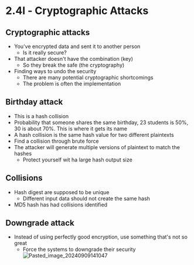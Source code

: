 # 2.4l - Cryptographic Attacks
## Cryptographic attacks
- You've encrypted data and sent it to another person
	- Is it really secure?
- That attacker doesn't have the combination (key)
	- So they break the safe (the cryptography)
- Finding ways to undo the security
	- There are many potential cryptographic shortcomings
	- The problem is often the implementation
## Birthday attack
- This is a hash collision
- Probability that someone shares the same birthday, 23 students is 50%, 30 is about 70%. This is where it gets its name
- A hash collision is the same hash value for two different plaintexts
- Find a collision through brute force
- The attacker will generate multiple versions of plaintext to match the hashes
	- Protect yourself wit ha large hash output size
## Collisions
- Hash digest are supposed to be unique
	- Different input data should not create the same hash
- MD5 hash has had collisions identified
## Downgrade attack
- Instead of using perfectly good encryption, use something that's not so great
	- Force the systems to downgrade their security
![Pasted_image_20240909141047](//assets/Pasted_image_20240909141047.webp)
